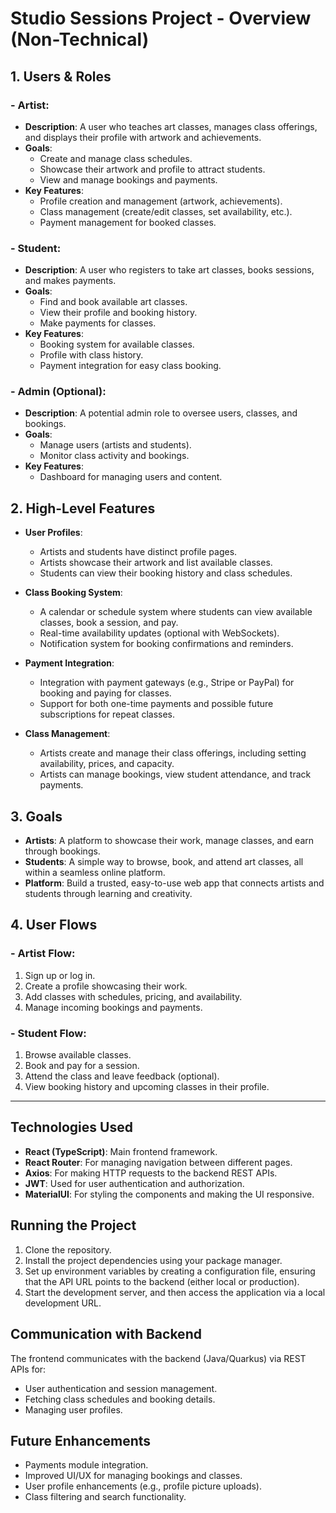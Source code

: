 # Studio Sessions Project - Overview (Non-Technical)

## 1. Users & Roles

### - Artist:
  - **Description**: A user who teaches art classes, manages class offerings, and displays their profile with artwork and achievements.
  - **Goals**:
    - Create and manage class schedules.
    - Showcase their artwork and profile to attract students.
    - View and manage bookings and payments.
  - **Key Features**:
    - Profile creation and management (artwork, achievements).
    - Class management (create/edit classes, set availability, etc.).
    - Payment management for booked classes.
   
### - Student:
  - **Description**: A user who registers to take art classes, books sessions, and makes payments.
  - **Goals**:
    - Find and book available art classes.
    - View their profile and booking history.
    - Make payments for classes.
  - **Key Features**:
    - Booking system for available classes.
    - Profile with class history.
    - Payment integration for easy class booking.

### - Admin (Optional):
  - **Description**: A potential admin role to oversee users, classes, and bookings.
  - **Goals**:
    - Manage users (artists and students).
    - Monitor class activity and bookings.
  - **Key Features**:
    - Dashboard for managing users and content.

## 2. High-Level Features

- **User Profiles**:
  - Artists and students have distinct profile pages.
  - Artists showcase their artwork and list available classes.
  - Students can view their booking history and class schedules.

- **Class Booking System**:
  - A calendar or schedule system where students can view available classes, book a session, and pay.
  - Real-time availability updates (optional with WebSockets).
  - Notification system for booking confirmations and reminders.

- **Payment Integration**:
  - Integration with payment gateways (e.g., Stripe or PayPal) for booking and paying for classes.
  - Support for both one-time payments and possible future subscriptions for repeat classes.

- **Class Management**:
  - Artists create and manage their class offerings, including setting availability, prices, and capacity.
  - Artists can manage bookings, view student attendance, and track payments.

## 3. Goals

- **Artists**: A platform to showcase their work, manage classes, and earn through bookings.
- **Students**: A simple way to browse, book, and attend art classes, all within a seamless online platform.
- **Platform**: Build a trusted, easy-to-use web app that connects artists and students through learning and creativity.

## 4. User Flows

### - Artist Flow:
  1. Sign up or log in.
  2. Create a profile showcasing their work.
  3. Add classes with schedules, pricing, and availability.
  4. Manage incoming bookings and payments.

### - Student Flow:
  1. Browse available classes.
  2. Book and pay for a session.
  3. Attend the class and leave feedback (optional).
  4. View booking history and upcoming classes in their profile.

---

## Technologies Used

- **React (TypeScript)**: Main frontend framework.
- **React Router**: For managing navigation between different pages.
- **Axios**: For making HTTP requests to the backend REST APIs.
- **JWT**: Used for user authentication and authorization.
- **MaterialUI**: For styling the components and making the UI responsive.

## Running the Project

1. Clone the repository.
2. Install the project dependencies using your package manager.
3. Set up environment variables by creating a configuration file, ensuring that the API URL points to the backend (either local or production).
4. Start the development server, and then access the application via a local development URL.

## Communication with Backend

The frontend communicates with the backend (Java/Quarkus) via REST APIs for:
- User authentication and session management.
- Fetching class schedules and booking details.
- Managing user profiles.

## Future Enhancements

- Payments module integration.
- Improved UI/UX for managing bookings and classes.
- User profile enhancements (e.g., profile picture uploads).
- Class filtering and search functionality.
